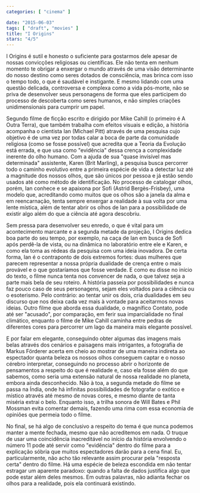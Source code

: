 ```yaml
---
categories: [ "cinema" ]

date: "2015-06-03"
tags: [ "draft", "movies" ]
title: "I Origins"
stars: "4/5"
---
```

I Origins é sutil e honesto o suficiente para gostarmos dele apesar de nossas convicções religiosas ou científicas. Ele não tenta em nenhum momento te obrigar a enxergar o mundo através de uma visão determinante do nosso destino como seres dotados de consciência, mas brinca com isso o tempo todo, o que é saudável e instigante. E mesmo lidando com uma questão delicada, controversa e complexa como a vida pós-morte, não se priva de desenvolver seus personagens de forma que eles participem do processo de descoberta como seres humanos, e não simples criações unidimensionais para cumprir um papel.

Segundo filme de ficção escrito e dirigido por Mike Cahill (o primeiro é A Outra Terra), que também trabalha com efeitos visuais e edição, a história acompanha o cientista Ian (Michael Pitt) através de uma pesquisa cujo objetivo é de uma vez por todas calar a boca de parte da comunidade religiosa (como se fosse possível) que acredita que a Teoria da Evolução está errada, e que usa como "evidência" dessa crença a complexidade inerente do olho humano. Com a ajuda de sua "quase invisível mas determinada" assistente, Karen (Brit Marling), a pesquisa busca percorrer todo o caminho evolutivo entre a primeira espécie de vida a detectar luz até a magnitude dos nossos olhos, que são únicos por pessoa e já estão sendo usados até como método de identificação. No processo de catalogar olhos, porém, Ian conhece e se apaixona por Sofi (Astrid Bergès-Frisbey), uma modelo que, acreditando como muitos que os olhos são a janela da alma e em reencarnação, tenta sempre enxergar a realidade à sua volta por uma lente mística, além de tentar abrir os olhos de Ian para a possibilidade de existir algo além do que a ciência até agora descobriu.

Sem pressa para desenvolver seu enredo, o que é vital para um acontecimento marcante e a segunda metade da projeção, I Origins dedica boa parte do seu tempo, por exemplo, na caça de Ian em busca de Sofi após perdê-la de vista, ou na dinâmica no laboratório entre ele e Karen, e como ela toma as rédeas da pesquisa com uma ideia inovadora. De certa forma, Ian é o contraponto de dois extremos fortes: duas mulheres que parecem representar a nossa própria dualidade de crença entre o mais provável e o que gostaríamos que fosse verdade. E como eu disse no início do texto, o filme nunca tenta nos convencer de nada, o que talvez seja a parte mais bela de seu roteiro. A história passeia por possibilidades e nunca faz pouco caso de seus personagens, sejam eles voltados para a ciência ou o esoterismo. Pelo contrário: ao tentar unir os dois, cria dualidades em seu discurso que nos deixa cada vez mais à vontade para aceitarmos novas ideias. Outro filme que aborda essa dualidade, o magnífico Contato, pode até ser "acusado", por comparação, em ferir sua imparcialidade no final climático, enquanto o filme de Mike Cahill caminha entre pedras de diferentes cores para percorrer um lago da maneira mais elegante possível.

E por falar em elegante, conseguindo obter algumas das imagens mais belas através dos cenários e paisagens mais intrigantes, a fotografia de Markus Förderer acerta em cheio ao mostrar de uma maneira indireta ao espectador quanta beleza os nossos olhos conseguem captar e o nosso cérebro interpretar, conseguindo no processo abrir o horizonte de pensamentos a respeito do que é realidade e, caso ela fosse além do que sabemos, como seria uma extensão natural de nossa realidade no planeta, embora ainda desconhecido. Não à toa, a segunda metade do filme se passa na Índia, onde há infinitas possibilidades de fotografar o exótico e místico através até mesmo de novas cores, e mesmo diante de tanta miséria extrai o belo. Enquanto isso, a trilha sonora de Will Bates e Phil Mossman evita comentar demais, fazendo uma rima com essa economia de opiniões que permeia todo o filme.

No final, se há algo de conclusivo a respeito do tema é que nunca podemos manter a mente fechada, mesmo que não acreditemos em nada. O truque de usar uma coincidência inacreditável no início da história envolvendo o número 11 pode até servir como "evidência" dentro do filme para a explicação sóbria que muitos espectadores darão para a cena final. Eu, particularmente, não acho tão relevante assim procurar pela "resposta certa" dentro do filme. Há uma espécie de beleza escondida em não tentar estragar um aparente paradoxo: quando a falta de dados justifica algo que pode estar além deles mesmos. Em outras palavras, não adianta fechar os olhos para a realidade, pois ela continuará existindo.
